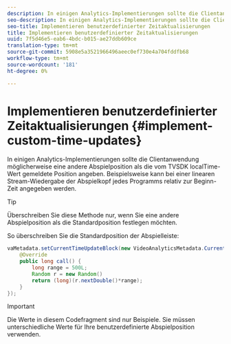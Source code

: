 ```yaml
---
description: In einigen Analytics-Implementierungen sollte die Clientanwendung möglicherweise eine andere Abspielposition als die vom TVSDK localTime-Wert gemeldete Position angeben. Beispielsweise kann bei einer linearen Stream-Wiedergabe der Abspielkopf jedes Programms relativ zur Beginn-Zeit angegeben werden.
seo-description: In einigen Analytics-Implementierungen sollte die Clientanwendung möglicherweise eine andere Abspielposition als die vom TVSDK localTime-Wert gemeldete Position angeben. Beispielsweise kann bei einer linearen Stream-Wiedergabe der Abspielkopf jedes Programms relativ zur Beginn-Zeit angegeben werden.
seo-title: Implementieren benutzerdefinierter Zeitaktualisierungen
title: Implementieren benutzerdefinierter Zeitaktualisierungen
uuid: 7f5d46e5-eab6-4bdc-b015-ae27ddb609ce
translation-type: tm+mt
source-git-commit: 5908e5a3521966496aeec0ef730e4a704fddfb68
workflow-type: tm+mt
source-wordcount: '181'
ht-degree: 0%

---
```



# Implementieren benutzerdefinierter Zeitaktualisierungen {#implement-custom-time-updates}

In einigen Analytics-Implementierungen sollte die Clientanwendung möglicherweise eine andere Abspielposition als die vom TVSDK localTime-Wert gemeldete Position angeben. Beispielsweise kann bei einer linearen Stream-Wiedergabe der Abspielkopf jedes Programms relativ zur Beginn-Zeit angegeben werden.

>[!TIP]
>
>Überschreiben Sie diese Methode nur, wenn Sie eine andere Abspielposition als die Standardposition festlegen möchten.

So überschreiben Sie die Standardposition der Abspielleiste:

```java
vaMetadata.setCurrentTimeUpdateBlock(new VideoAnalyticsMetadata.CurrentTimeUpdateBlock() { 
    @Override 
    public long call() { 
        long range = 500L; 
        Random r = new Random() 
        return (long)(r.nextDouble()*range); 
    } 
});
```

>[!IMPORTANT]
>
>Die Werte in diesem Codefragment sind nur Beispiele. Sie müssen unterschiedliche Werte für Ihre benutzerdefinierte Abspielposition verwenden.